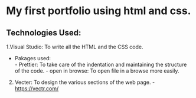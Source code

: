 
# My first portfolio using html and css.

## Technologies Used:



 1.Visual Studio: To write all the HTML and the CSS code.
 - Pakages used:	 			
					 - Prettier: To take care of the indentation and maintaining the structure of the code.
					 - open in browse: To open file in a browse more easily.

2. Vecter:       To design the various sections of the web page.
			- https://vectr.com/

<!--stackedit_data:
eyJoaXN0b3J5IjpbLTIwOTQwMTI4MzRdfQ==
-->